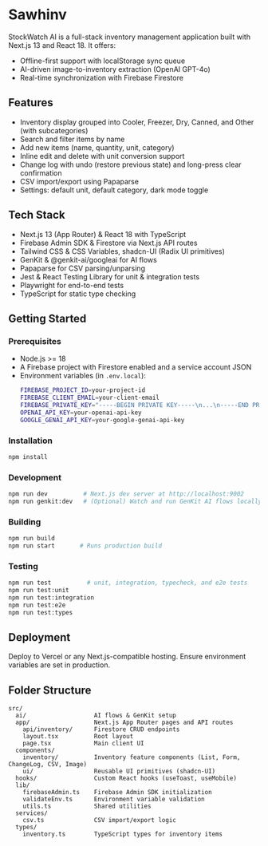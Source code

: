 # Sawhinv

StockWatch AI is a full-stack inventory management application built with Next.js 13 and React 18. It offers:
  - Offline-first support with localStorage sync queue
  - AI-driven image-to-inventory extraction (OpenAI GPT-4o)
  - Real-time synchronization with Firebase Firestore

## Features
  - Inventory display grouped into Cooler, Freezer, Dry, Canned, and Other (with subcategories)
  - Search and filter items by name
  - Add new items (name, quantity, unit, category)
  - Inline edit and delete with unit conversion support
  - Change log with undo (restore previous state) and long-press clear confirmation
  - CSV import/export using Papaparse
  - Settings: default unit, default category, dark mode toggle

## Tech Stack
  - Next.js 13 (App Router) & React 18 with TypeScript
  - Firebase Admin SDK & Firestore via Next.js API routes
  - Tailwind CSS & CSS Variables, shadcn-UI (Radix UI primitives)
  - GenKit & @genkit-ai/googleai for AI flows
  - Papaparse for CSV parsing/unparsing
  - Jest & React Testing Library for unit & integration tests
  - Playwright for end-to-end tests
  - TypeScript for static type checking

## Getting Started

### Prerequisites
  - Node.js >= 18
  - A Firebase project with Firestore enabled and a service account JSON
  - Environment variables (in `.env.local`):
    ```bash
    FIREBASE_PROJECT_ID=your-project-id
    FIREBASE_CLIENT_EMAIL=your-client-email
    FIREBASE_PRIVATE_KEY="-----BEGIN PRIVATE KEY-----\n...\n-----END PRIVATE KEY-----\n"
    OPENAI_API_KEY=your-openai-api-key
    GOOGLE_GENAI_API_KEY=your-google-genai-api-key
    ```

### Installation
```bash
npm install
```

### Development
```bash
npm run dev          # Next.js dev server at http://localhost:9002
npm run genkit:dev   # (Optional) Watch and run GenKit AI flows locally
```

### Building
```bash
npm run build
npm run start       # Runs production build
```

### Testing
```bash
npm run test          # unit, integration, typecheck, and e2e tests
npm run test:unit
npm run test:integration
npm run test:e2e
npm run test:types
```

## Deployment
Deploy to Vercel or any Next.js-compatible hosting. Ensure environment variables are set in production.

## Folder Structure
```
src/
  ai/                   AI flows & GenKit setup
  app/                  Next.js App Router pages and API routes
    api/inventory/      Firestore CRUD endpoints
    layout.tsx          Root layout
    page.tsx            Main client UI
  components/
    inventory/          Inventory feature components (List, Form, ChangeLog, CSV, Image)
    ui/                 Reusable UI primitives (shadcn-UI)
  hooks/                Custom React hooks (useToast, useMobile)
  lib/
    firebaseAdmin.ts    Firebase Admin SDK initialization
    validateEnv.ts      Environment variable validation
    utils.ts            Shared utilities
  services/
    csv.ts              CSV import/export logic
  types/
    inventory.ts        TypeScript types for inventory items
```
